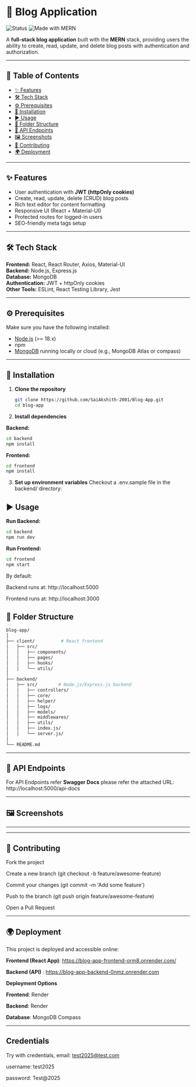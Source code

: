 # 📝 Blog Application

![Status](https://img.shields.io/badge/status-active-success) ![Made with MERN](https://img.shields.io/badge/Made%20with-MERN-blue)

A **full-stack blog application** built with the **MERN** stack, providing users the ability to create, read, update, and delete blog posts with authentication and authorization.

---

## 📑 Table of Contents

- [✨ Features](#-features)
- [🛠️ Tech Stack](#%EF%B8%8F-tech-stack)
- [⚙️ Prerequisites](#%EF%B8%8F-prerequisites)
- [🚀 Installation](#-installation)
- [▶️ Usage](#%EF%B8%8F-usage)
- [📂 Folder Structure](#-folder-structure)
- [🔗 API Endpoints](#-api-endpoints)
- [🖼️ Screenshots](#%EF%B8%8F-screenshots)
- [🤝 Contributing](#-contributing)
- [🌍 Deployment](#-deployment)

---

## ✨ Features

- User authentication with **JWT (httpOnly cookies)**
- Create, read, update, delete (CRUD) blog posts
- Rich text editor for content formatting
- Responsive UI (React + Material-UI)
- Protected routes for logged-in users
- SEO-friendly meta tags setup

---

## 🛠️ Tech Stack

**Frontend:** React, React Router, Axios, Material-UI  
**Backend:** Node.js, Express.js  
**Database:** MongoDB  
**Authentication:** JWT + httpOnly cookies  
**Other Tools:** ESLint, React Testing Library, Jest

---

## ⚙️ Prerequisites

Make sure you have the following installed:

- [Node.js](https://nodejs.org/) (>= 18.x)
- npm
- [MongoDB](https://www.mongodb.com/) running locally or cloud (e.g., MongoDB Atlas or compass)

---

## 🚀 Installation

1. **Clone the repository**
   ```bash
   git clone https://github.com/SaiAkshith-2001/Blog-App.git
   cd blog-app
   ```
2. **Install dependencies**

**Backend:**

```bash
cd backend
npm install
```

**Frontend:**

```bash
cd frontend
npm install
```

3. **Set up environment variables**
   Checkout a .env.sample file in the backend/ directory:

## ▶️ Usage

**Run Backend:**

```bash
cd backend
npm run dev
```

**Run Frontend:**

```bash
cd frontend
npm start
```

By default:

Backend runs at: http://localhost:5000

Frontend runs at: http://localhost:3000

## 📂 Folder Structure

```bash
blog-app/
│
├── client/          # React frontend
│   ├── src/
│   │   ├── components/
│   │   ├── pages/
│   │   ├── hooks/
│   │   └── utils/
│
├── backend/
│   ├── src/        # Node.js/Express.js backend
│   │   ├── controllers/
│   │   ├── core/
│   │   ├── helper/
│   │   ├── logs/
│   │   ├── models/
│   │   ├── middlewares/
│   │   ├── utils/
│   │   ├── index.js/
│   │   └── server.js/
│
└── README.md
```

---

## 🔗 API Endpoints

For API Endpoints refer **Swagger Docs**
please refer the attached URL: http://localhost:5000/api-docs

---

## 🖼️ Screenshots

---

---

## 🤝 Contributing

Fork the project

Create a new branch (git checkout -b feature/awesome-feature)

Commit your changes (git commit -m 'Add some feature')

Push to the branch (git push origin feature/awesome-feature)

Open a Pull Request

---

## 🌍 Deployment

This project is deployed and accessible online:

**Frontend (React App)**: https://blog-app-frontend-orm8.onrender.com/

**Backend (API)** : https://blog-app-backend-0nmz.onrender.com

**Deployment Options**

**Frontend**: Render

**Backend**: Render

**Database**: MongoDB Compass

---

## Credentials

Try with credentials,
email: test2025@test.com

username: test2025

password: Test@2025
